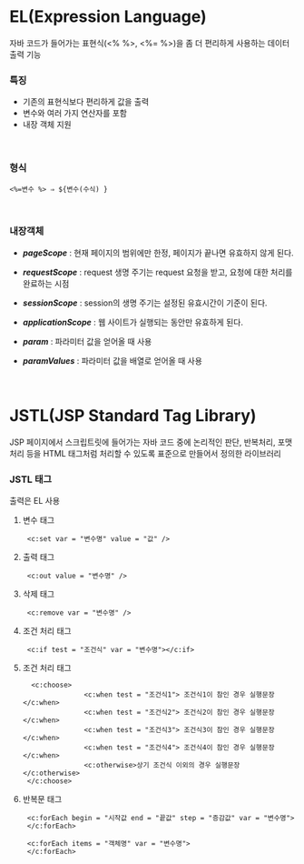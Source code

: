 ﻿# EL(Expression Language)

자바 코드가 들어가는 표현식(<%  %>, <%=  %>)을 좀 더 편리하게 사용하는 데이터 출력 기능
<br>

### 특징
- 기존의 표현식보다 편리하게 값을 출력
- 변수와 여러 가지 연산자를 포함
- 내장 객체 지원
<br>

### 형식

    <%=변수 %> ⇒ ${변수(수식) }
<br>

### 내장객체
- ***pageScope*** : 현재 페이지의 범위에만 한정, 페이지가 끝나면 유효하지 않게 된다.

- ***requestScope*** : request 생명 주기는 request 요청을 받고, 요청에 대한 처리를 완료하는 시점
- ***sessionScope*** : session의 생명 주기는 설정된 유효시간이 기준이 된다.
- ***applicationScope*** : 웹 사이트가 실행되는 동안만 유효하게 된다.
- ***param*** : 파라미터 값을 얻어올 때 사용
- ***paramValues*** : 파라미터 값을 배열로 얻어올 때 사용
<br>

# JSTL(JSP Standard Tag Library)
JSP 페이지에서 스크립트릿에 들어가는 자바 코드 중에 논리적인 판단, 반복처리, 포맷 처리 등을 HTML 태그처럼 처리할 수 있도록 표준으로 만들어서 정의한 라이브러리

### JSTL 태그
출력은 EL 사용

1. 변수 태그

	    <c:set var = "변수명" value = "값" />

3. 출력 태그

		<c:out value = "변수명" />

4. 삭제 태그

		<c:remove var = "변수명" />

5. 조건 처리 태그

		<c:if test = "조건식" var = "변수명"></c:if>

6. 조건 처리 태그

		 <c:choose>
				      <c:when test = "조건식1"> 조건식1이 참인 경우 실행문장 </c:when>
				      <c:when test = "조건식2"> 조건식2이 참인 경우 실행문장 </c:when>
				      <c:when test = "조건식3"> 조건식3이 참인 경우 실행문장 </c:when>
				      <c:when test = "조건식4"> 조건식4이 참인 경우 실행문장 </c:when>
				      <c:otherwise>상기 조건식 이외의 경우 실행문장 </c:otherwise>
		</c:choose>

7. 반복문 태그

		<c:forEach begin = "시작값 end = "끝값" step = "증감값" var = "변수명">
		</c:forEach>

		<c:forEach items = "객체명" var = "변수명">
		</c:forEach>
